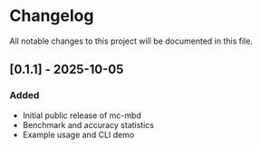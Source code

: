 # Changelog

All notable changes to this project will be documented in this file.

## [0.1.1] - 2025-10-05

### Added

- Initial public release of mc-mbd
- Benchmark and accuracy statistics
- Example usage and CLI demo
